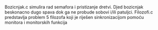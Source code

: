 Bozicnjak.c simulira rad semafora i pristizanje dretvi. Djed bozicnjak beskonacno dugo spava dok ga ne probude sobovi i/ili patuljci.
Filozofi.c predstavlja problem 5 filozofa koji je riješen sinkronizacijom pomoću monitora i monitorskih funkcija
